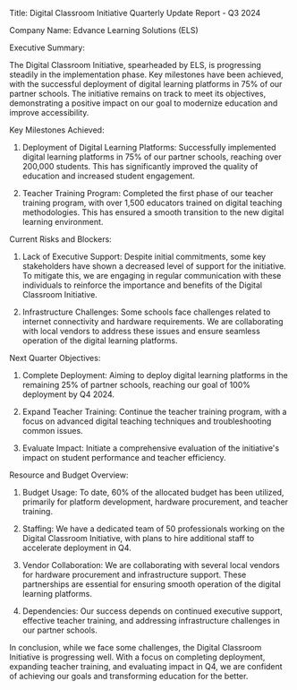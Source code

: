  Title: Digital Classroom Initiative Quarterly Update Report - Q3 2024

Company Name: Edvance Learning Solutions (ELS)

Executive Summary:

The Digital Classroom Initiative, spearheaded by ELS, is progressing steadily in the implementation phase. Key milestones have been achieved, with the successful deployment of digital learning platforms in 75% of our partner schools. The initiative remains on track to meet its objectives, demonstrating a positive impact on our goal to modernize education and improve accessibility.

Key Milestones Achieved:

1. Deployment of Digital Learning Platforms: Successfully implemented digital learning platforms in 75% of our partner schools, reaching over 200,000 students. This has significantly improved the quality of education and increased student engagement.

2. Teacher Training Program: Completed the first phase of our teacher training program, with over 1,500 educators trained on digital teaching methodologies. This has ensured a smooth transition to the new digital learning environment.

Current Risks and Blockers:

1. Lack of Executive Support: Despite initial commitments, some key stakeholders have shown a decreased level of support for the initiative. To mitigate this, we are engaging in regular communication with these individuals to reinforce the importance and benefits of the Digital Classroom Initiative.

2. Infrastructure Challenges: Some schools face challenges related to internet connectivity and hardware requirements. We are collaborating with local vendors to address these issues and ensure seamless operation of the digital learning platforms.

Next Quarter Objectives:

1. Complete Deployment: Aiming to deploy digital learning platforms in the remaining 25% of partner schools, reaching our goal of 100% deployment by Q4 2024.

2. Expand Teacher Training: Continue the teacher training program, with a focus on advanced digital teaching techniques and troubleshooting common issues.

3. Evaluate Impact: Initiate a comprehensive evaluation of the initiative's impact on student performance and teacher efficiency.

Resource and Budget Overview:

1. Budget Usage: To date, 60% of the allocated budget has been utilized, primarily for platform development, hardware procurement, and teacher training.

2. Staffing: We have a dedicated team of 50 professionals working on the Digital Classroom Initiative, with plans to hire additional staff to accelerate deployment in Q4.

3. Vendor Collaboration: We are collaborating with several local vendors for hardware procurement and infrastructure support. These partnerships are essential for ensuring smooth operation of the digital learning platforms.

4. Dependencies: Our success depends on continued executive support, effective teacher training, and addressing infrastructure challenges in our partner schools.

In conclusion, while we face some challenges, the Digital Classroom Initiative is progressing well. With a focus on completing deployment, expanding teacher training, and evaluating impact in Q4, we are confident of achieving our goals and transforming education for the better.